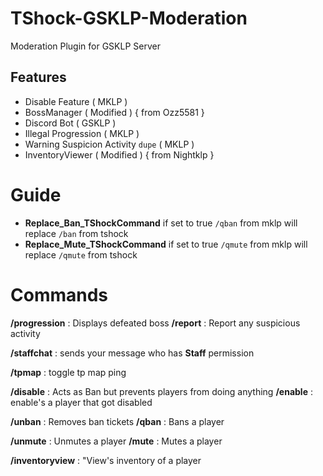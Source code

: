 # TShock-GSKLP-Moderation
Moderation Plugin for GSKLP Server

## Features
- Disable Feature ( MKLP )
- BossManager ( Modified ) { from Ozz5581 }
- Discord Bot ( GSKLP )
- Illegal Progression ( MKLP )
- Warning Suspicion Activity `dupe` ( MKLP )
- InventoryViewer ( Modified ) { from Nightklp }

# Guide
- **Replace_Ban_TShockCommand** if set to true `/qban` from mklp will replace `/ban` from tshock
- **Replace_Mute_TShockCommand** if set to true `/qmute` from mklp will replace `/qmute` from tshock


# Commands
**/progression** : Displays defeated boss
**/report** : Report any suspicious activity

**/staffchat** : sends your message who has **Staff** permission

**/tpmap** : toggle tp map ping

**/disable** : Acts as Ban but prevents players from doing anything
**/enable** : enable's a player that got disabled

**/unban** : Removes ban tickets
**/qban** :  Bans a player

**/unmute** : Unmutes a player
**/mute** : Mutes a player

**/inventoryview** : "View's inventory of a player
